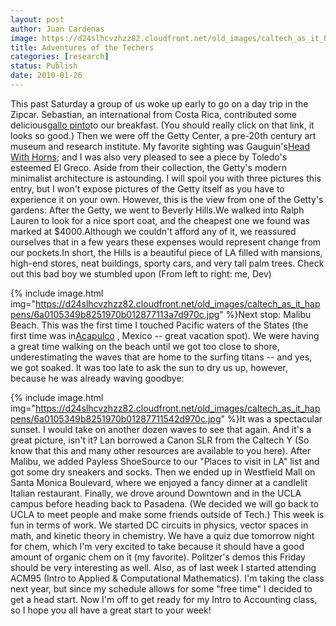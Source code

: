 ```yaml
---
layout: post
author: Juan Cardenas
image: https://d24slhcvzhzz82.cloudfront.net/old_images/caltech_as_it_happens/6a0105349b8251970b0120a80e16e3970b.jpg
title: Adventures of the Techers
categories: [research]
status: Publish
date: 2010-01-26
---
```


This past Saturday a group of us woke up early to go on a day trip in the Zipcar. Sebastian, an international from Costa Rica, contributed some delicious<a href="https://en.wikipedia.org/wiki/File:Gallo_Pinto_at_breakfast.jpg">gallo pinto</a>to our breakfast. (You should really click on that link, it looks so good.) Then we were off the Getty Center, a pre-20th century art museum and research institute. My favorite sighting was Gauguin's<a href="https://www.storyculture.com/blog/images/2008/10/27/2_paul_gauguin_head_with_horns.jpg"></a><a href="https://www.storyculture.com/blog/images/2008/10/27/2_paul_gauguin_head_with_horns.jpg" target="_blank">Head With Horns</a>; and I was also very pleased to see a piece by Toledo's esteemed El Greco. Aside from their collection, the Getty's modern minimalist architecture is astounding. I will spoil you with three pictures this entry, but I won't expose pictures of the Getty itself as you have to experience it on your own. However, this is the view from one of the Getty's gardens:
After the Getty, we went to Beverly Hills.We walked into Ralph Lauren to look for a nice sport coat, and the cheapest one we found was marked at $4000.Although we couldn't afford any of it, we reassured ourselves that in a few years these expenses would represent change from our pockets.In short, the Hills is a beautiful piece of LA filled with mansions, high-end stores, neat buildings, sporty cars, and very tall palm trees. Check out this bad boy we stumbled upon (From left to right: me, Dev)

{% include image.html img="https://d24slhcvzhzz82.cloudfront.net/old_images/caltech_as_it_happens/6a0105349b8251970b012877113a7d970c.jpg" %}Next stop: Malibu Beach. This was the first time I touched Pacific waters of the States (the first time was in<a href="https://img158.echo.cx/img158/5081/acapulco412yb.jpg" target="_blank">Acapulco</a> , Mexico -- great vacation spot). We were having a great time walking on the beach until we got too close to shore, underestimating the waves that are home to the surfing titans -- and yes, we got soaked. It was too late to ask the sun to dry us up, however, because he was already waving goodbye:

{% include image.html img="https://d24slhcvzhzz82.cloudfront.net/old_images/caltech_as_it_happens/6a0105349b8251970b01287711542d970c.jpg" %}It was a spectacular sunset. I would take on another dozen waves to see that again. And it's a great picture, isn't it? Lan borrowed a Canon SLR from the Caltech Y (So know that this and many other resources are available to you here). After Malibu, we added Payless ShoeSource to our "Places to visit in LA" list and got some dry sneakers and socks. Then we ended up in Westfield Mall on Santa Monica Boulevard, where we enjoyed a fancy dinner at a candlelit Italian restaurant. Finally, we drove around Downtown and in the UCLA campus before heading back to Pasadena. (We decided we will go back to UCLA to meet people and make some friends outside of Tech.)
This week is fun in terms of work. We started DC circuits in physics, vector spaces in math, and kinetic theory in chemistry. We have a quiz due tomorrow night for chem, which I'm very excited to take because it should have a good amount of organic chem on it (my favorite). Politzer's demos this Friday should be very interesting as well. Also, as of last week I started attending ACM95 (Intro to Applied &amp; Computational Mathematics). I'm taking the class next year, but since my schedule allows for some "free time" I decided to get a head start. Now I'm off to get ready for my Intro to Accounting class, so I hope you all have a great start to your week!


